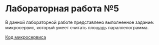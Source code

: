 # Лабораторная работа №5

В данной лабораторной работе представлено выполненное задание: микросервис, который умеет считать площадь параллелограмма.

[Код микросервиса](https://github.com/iamgo100/practicum/blob/12e188b91a13fb21514e4630e2987ea85f5139e7/lr5/microservice.py)